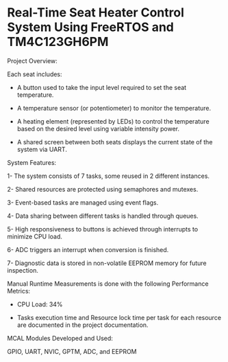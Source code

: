 # Real-Time Seat Heater Control System Using FreeRTOS and TM4C123GH6PM
Project Overview:

Each seat includes:

- A button used to take the input level required to set the seat temperature.

- A temperature sensor (or potentiometer) to monitor the temperature.

- A heating element (represented by LEDs) to control the temperature based on the desired level using variable intensity power.

- A shared screen between both seats displays the current state of the system via UART.

System Features:

1- The system consists of 7 tasks, some reused in 2 different instances.

2- Shared resources are protected using semaphores and mutexes.

3- Event-based tasks are managed using event flags.

4- Data sharing between different tasks is handled through queues.

5- High responsiveness to buttons is achieved through interrupts to minimize CPU load.

6- ADC triggers an interrupt when conversion is finished.

7- Diagnostic data is stored in non-volatile EEPROM memory for future inspection.

Manual Runtime Measurements is done with the following Performance Metrics:

- CPU Load: 34%

- Tasks execution time and Resource lock time per task for each resource are documented in the project documentation.



MCAL Modules Developed and Used:

GPIO, UART, NVIC, GPTM, ADC, and EEPROM
